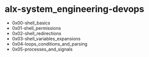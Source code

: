 # alx-system_engineering-devops

- 0x00-shell_basics
- 0x01-shell_permissions
- 0x02-shell_redirections
- 0x03-shell_variables_expansions
- 0x04-loops_conditions_and_parsing
- 0x05-processes_and_signals
